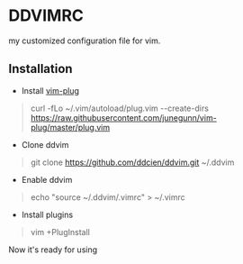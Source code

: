 # DDVIMRC
my  customized configuration file for vim.

## Installation
* Install [vim-plug](https://github.com/junegunn/vim-plug)
> curl -fLo ~/.vim/autoload/plug.vim --create-dirs  https://raw.githubusercontent.com/junegunn/vim-plug/master/plug.vim

* Clone ddvim
> git clone https://github.com/ddcien/ddvim.git ~/.ddvim

* Enable ddvim
> echo "source ~/.ddvim/.vimrc" > ~/.vimrc

* Install plugins
> vim +PlugInstall

Now it's ready for using
